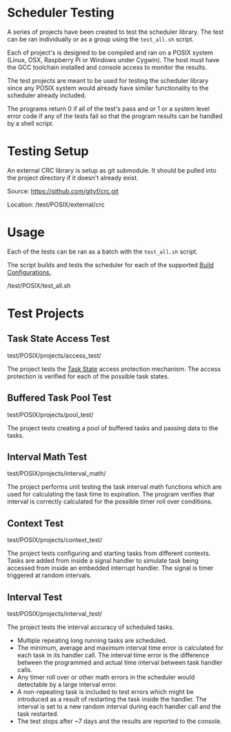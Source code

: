 # Scheduler Testing

A series of projects have been created to test the scheduler library.  The test
can be ran individually or as a group using the `test_all.sh` script.  

Each of project's is designed to be compiled and ran on a POSIX system (Linux, 
OSX, Raspberry Pi or Windows under Cygwin).  The host must have the GCC 
toolchain installed and console access to monitor the results. 

The test projects are  meant to be used for testing the scheduler library 
since any POSIX system would already have similar functionality to the scheduler 
already included. 

The programs return 0 if all of the test's pass and or 1 or a system level 
error code if any of the tests fail so that the program results can be handled 
by a shell script.  

# Testing Setup

An external CRC library is setup as git submodule.  It should be pulled into the
project directory if it doesn't already exist.

Source: 
https://github.com/gityf/crc.git

Location:
/test/POSIX/external/crc


# Usage

Each of the tests can be ran as a batch with the `test_all.sh` script. 

The script builds and tests the scheduler for each of the supported [Build 
Configurations.](../../docs/build_config.md)

/test/POSIX/test_all.sh

# Test Projects

## Task State Access Test
test/POSIX/projects/access_test/

The project tests the [Task State](../../docs/task_state.md) access protection 
mechanism.  The access protection is verified for each of the possible task 
states.

## Buffered Task Pool Test
test/POSIX/projects/pool_test/

The project tests creating a pool of buffered tasks and passing data to the 
tasks.  

## Interval Math Test
test/POSIX/projects/interval_math/

The project performs unit testing the task interval math functions which are 
used for calculating the task time to expiration.  The program verifies that 
interval is correctly calculated for the possible timer roll over conditions.


## Context Test
test/POSIX/projects/context_test/

The project tests configuring and starting tasks from different contexts.  
Tasks are added from inside a signal handler to simulate task being accessed
from inside an embedded interrupt handler.   The signal is timer triggered at
random intervals.





## Interval Test
test/POSIX/projects/interval_test/

 The project tests the interval accuracy of scheduled tasks.

  - Multiple repeating long running tasks are scheduled.
  - The minimum, average and maximum interval time error is calculated for each task in its handler call.  The interval time error is the difference between the programmed and actual time interval between task handler calls.
  - Any timer roll over or other math errors in the scheduler would detectable by a large interval error.
  - A non-repeating task is included to test errors which might be introduced as a result of restarting the task inside the  handler.  The interval is set to a new random interval during each  handler call and the task restarted.
  - The test stops after ~7 days and the results are reported to the console.

